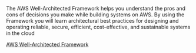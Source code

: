 The AWS Well-Architected Framework helps you understand the pros and cons of decisions you make while building systems on AWS. By using the Framework you will learn architectural best practices for designing and operating reliable, secure, efficient, cost-effective, and sustainable systems in the cloud


[AWS Well-Architected Framework](https://docs.aws.amazon.com/en_us/wellarchitected/2022-03-31/framework/security.html)
